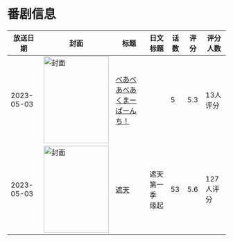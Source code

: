 # 番剧信息

|放送日期|封面|标题|日文标题|话数|评分|评分人数|
|---|---|---|---|---|---|---|
|2023-05-03|<img src="https://lain.bgm.tv/pic/cover/c/6f/fb/435076_XC7YK.jpg" alt="封面" style="width:150px;height:200px;object-fit:cover;">|[べあべあべあくまーぱーんち！](https://bangumi.tv/subject/435076)||5|5.3|13人评分|
|2023-05-03|<img src="https://lain.bgm.tv/pic/cover/c/3f/59/345768_SNN2b.jpg" alt="封面" style="width:150px;height:200px;object-fit:cover;">|[遮天](https://bangumi.tv/subject/345768)|遮天 第一季 缘起|53|5.6|127人评分|
